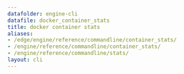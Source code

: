 ```yaml
---
datafolder: engine-cli
datafile: docker_container_stats
title: docker container stats
aliases:
- /edge/engine/reference/commandline/container_stats/
- /engine/reference/commandline/container_stats/
- /engine/reference/commandline/stats/
layout: cli
---
```


<!--
此页面是根据 Docker 源代码自动生成的。如果您想建议更改此处显示的文本，请在 GitHub 上的源代码仓库中打开一个工单或拉取请求：

https://github.com/docker/cli
-->
